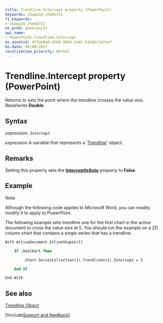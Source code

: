 ```yaml
---
title: Trendline.Intercept property (PowerPoint)
keywords: vbapp10.chm65722
f1_keywords:
- vbapp10.chm65722
ms.prod: powerpoint
api_name:
- PowerPoint.Trendline.Intercept
ms.assetid: 4ffb60a6-a5b8-9b6d-1adc-42eb6c2a7eef
ms.date: 06/08/2017
localization_priority: Normal
---
```



# Trendline.Intercept property (PowerPoint)

Returns or sets the point where the trendline crosses the value axis. Read/write  **Double**.


## Syntax

_expression_. `Intercept`

_expression_ A variable that represents a '[Trendline](PowerPoint.Trendline.md)' object.


## Remarks

Setting this property sets the  **[InterceptIsAuto](PowerPoint.Trendline.InterceptIsAuto.md)** property to **False**.


## Example




> [!NOTE] 
> Although the following code applies to Microsoft Word, you can readily modify it to apply to PowerPoint.

The following example sets trendline one for the first chart in the active document to cross the value axis at 5. You should run the example on a 2D column chart that contains a single series that has a trendline.




```vb
With ActiveDocument.InlineShapes(1)

    If .HasChart Then

        .Chart.SeriesCollection(1).Trendlines(1).Intercept = 5

    End If

End With
```


## See also


[Trendline Object](PowerPoint.Trendline.md)

[!include[Support and feedback](~/includes/feedback-boilerplate.md)]